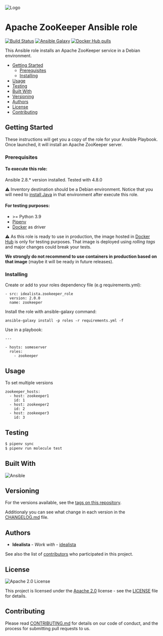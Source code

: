 ![Logo](https://raw.githubusercontent.com/idealista/zookeeper_role/master/logo.gif)

# Apache ZooKeeper Ansible role 

[![Build Status](https://app.travis-ci.com/idealista/zookeeper_role.svg)](https://app.travis-ci.com/idealista/zookeeper_role)
[![Ansible Galaxy](https://img.shields.io/badge/galaxy-idealista.zookeeper__role-B62682.svg)](https://galaxy.ansible.com/idealista/zookeeper_role)
[![Docker Hub pulls](https://img.shields.io/docker/pulls/idealista/zookeeper.svg)](https://hub.docker.com/r/idealista/zookeeper/)

This Ansible role installs an Apache ZooKeeper service in a Debian environment.

- [Getting Started](#getting-started)
	- [Prerequisites](#prerequisites)
	- [Installing](#installing)
- [Usage](#usage)
- [Testing](#testing)
- [Built With](#built-with)
- [Versioning](#versioning)
- [Authors](#authors)
- [License](#license)
- [Contributing](#contributing)

## Getting Started

These instructions will get you a copy of the role for your Ansible Playbook. Once launched, it will install an Apache ZooKeeper server.

### Prerequisites

#### To execute this role:

Ansible 2.8.* version installed. Tested with 4.8.0

:warning: Inventory destination should be a Debian environment. Notice that you will need to [install Java](https://github.com/idealista/java_role) in that environment after execute this role.

#### For testing purposes:

* \>= Python 3.9 
* [Pipenv](https://github.com/pypa/pipenv) 
* [Docker](https://www.docker.com/) as driver

:warning: As this role is ready to use in production, the image hosted in [Docker Hub]((https://hub.docker.com/r/idealista/zookeeper/)) is only for testing purposes. That image is deployed using *rolling tags* and major changes could break your tests. 

**We strongly do not recommend to use containers in production based on that image** (maybe it will be ready in future releases). 

### Installing

Create or add to your roles dependency file (e.g requirements.yml):

```
- src: idealista.zookeeper_role
  version: 2.0.0
  name: zookeeper
```

Install the role with ansible-galaxy command:

```
ansible-galaxy install -p roles -r requirements.yml -f
```

Use in a playbook:

```
---

- hosts: someserver
  roles:
    - zookeeper
```

## Usage

To set multiple versions

```
zookeeper_hosts:
  - host: zookeeper1
    id: 1
  - host: zookeeper2
    id: 2
  - host: zookeeper3
    id: 3
```

## Testing


```sh
$ pipenv sync
$ pipenv run molecule test
```

## Built With

![Ansible](https://img.shields.io/badge/ansible-4.8.0-green.svg)

## Versioning

For the versions available, see the [tags on this repository](https://github.com/idealista/zookeeper_role/tags).

Additionaly you can see what change in each version in the [CHANGELOG.md](CHANGELOG.md) file.

## Authors

* **Idealista** - *Work with* - [idealista](https://github.com/idealista)

See also the list of [contributors](https://github.com/idealista/zookeeper_role/contributors) who participated in this project.

## License

![Apache 2.0 License](https://img.shields.io/hexpm/l/plug.svg)

This project is licensed under the [Apache 2.0](https://www.apache.org/licenses/LICENSE-2.0) license - see the [LICENSE](LICENSE) file for details.

## Contributing

Please read [CONTRIBUTING.md](.github/CONTRIBUTING.md) for details on our code of conduct, and the process for submitting pull requests to us.
